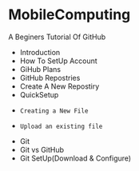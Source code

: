 # MobileComputing
A Beginers Tutorial Of GitHub

- Introduction
- How To SetUp Account
- GiHub Plans
- GitHub Repostries
-    Create A New Repostiry
-    QuickSetup
+     Creating a New File
+     Upload an existing file
-    Git
-    Git vs GitHub
-    Git SetUp(Download & Configure)
